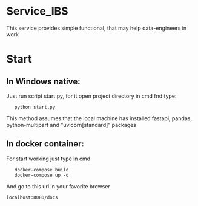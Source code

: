 # Service_IBS

This service provides simple functional, that may help data-engineers in work

# Start

## In Windows native:

Just run script start.py, for it open project directory in cmd fnd type:

       python start.py
       
This method assumes that the local machine has installed fastapi, pandas, python-multipart and "uvicorn[standard]" packages

## In docker container:

For start working just type in cmd

       docker-compose build
       docker-compose up -d
      
And go to this url in your favorite browser 

    localhost:8080/docs
